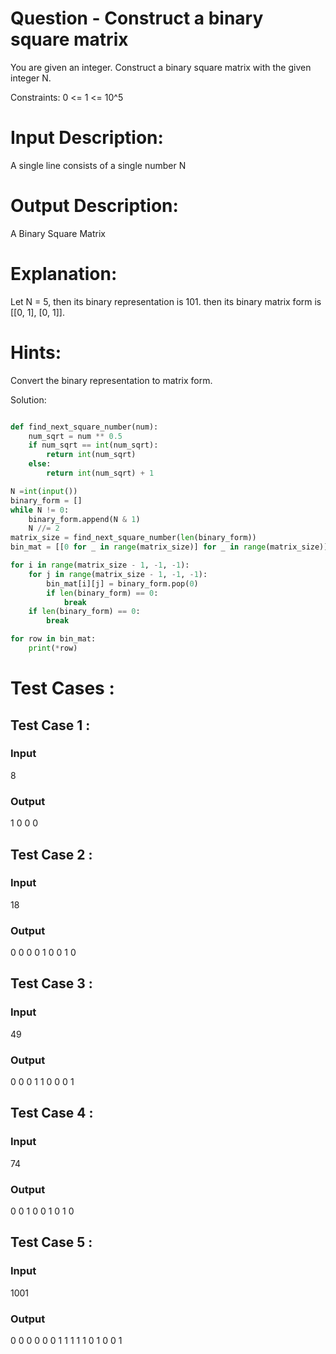 # Question - Construct a binary square matrix
You are given an integer. Construct a binary square matrix with the given integer N.

Constraints:
0 <= 1 <= 10^5

# Input Description:
A single line consists of a single number N

# Output Description:
A Binary Square Matrix

# Explanation:
Let N = 5, then its binary representation is 101.
then its binary matrix form is 
[[0, 1],
 [0, 1]].


# Hints:
Convert the binary representation to matrix form.

Solution:

```python

def find_next_square_number(num):
    num_sqrt = num ** 0.5
    if num_sqrt == int(num_sqrt):
        return int(num_sqrt)
    else:
        return int(num_sqrt) + 1

N =int(input())
binary_form = []
while N != 0:
    binary_form.append(N & 1)
    N //= 2
matrix_size = find_next_square_number(len(binary_form))
bin_mat = [[0 for _ in range(matrix_size)] for _ in range(matrix_size)]

for i in range(matrix_size - 1, -1, -1):
    for j in range(matrix_size - 1, -1, -1):
        bin_mat[i][j] = binary_form.pop(0)
        if len(binary_form) == 0:
            break
    if len(binary_form) == 0:
        break

for row in bin_mat:
    print(*row)

```

# Test Cases :
## Test Case 1 :
### Input
8
### Output
1 0
0 0


## Test Case 2 :
### Input
18
### Output
0 0 0
0 1 0
0 1 0


## Test Case 3 :
### Input
49
### Output
0 0 0
1 1 0
0 0 1


## Test Case 4 :
### Input
74
### Output
0 0 1
0 0 1
0 1 0


## Test Case 5 :
### Input
1001
### Output
0 0 0 0
0 0 1 1
1 1 1 0
1 0 0 1
